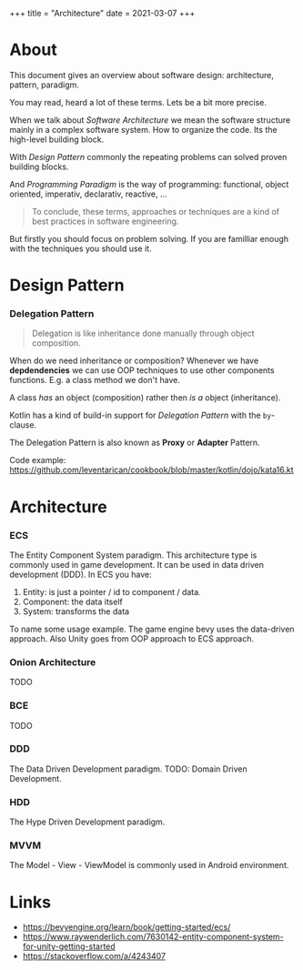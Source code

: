 +++
title = "Architecture"
date = 2021-03-07
+++

# About 
This document gives an overview about software design: architecture, pattern, paradigm.

You may read, heard a lot of these terms. Lets be a bit more precise.

When we talk about _Software Architecture_ we mean the software structure mainly in a complex software system. How to organize the code. Its the high-level building block. 

With _Design Pattern_ commonly the repeating problems can solved proven building blocks.

And _Programming Paradigm_ is the way of programming: functional, object oriented, imperativ, declarativ, reactive, ...

> To conclude, these terms, approaches or techniques are a kind of best practices in software engineering. 

But firstly you should focus on problem solving. If you are familliar enough with the techniques you should use it.

# Design Pattern

### Delegation Pattern
> Delegation is like inheritance done manually through object composition.

When do we need inheritance or composition? Whenever we have __depdendencies__ we can use OOP techniques to use other components functions. E.g. a class method we don't have.

A class _has_ an object (composition) rather then _is a_ object (inheritance).

Kotlin has a kind of build-in support for _Delegation Pattern_ with the `by`-clause.

The Delegation Pattern is also known as __Proxy__ or __Adapter__ Pattern.

Code example: https://github.com/leventarican/cookbook/blob/master/kotlin/dojo/kata16.kt

# Architecture

### ECS
The Entity Component System paradigm. This architecture type is commonly used in game development. It can be used in data driven development (DDD). 
In ECS you have:
1. Entity: is just a pointer / id to component / data. 
2. Component: the data itself
3. System: transforms the data

To name some usage example. The game engine bevy uses the data-driven approach. Also Unity goes from OOP approach to ECS approach.

### Onion Architecture
TODO

### BCE
TODO

### DDD
The Data Driven Development paradigm.
TODO: Domain Driven Development.

### HDD
The Hype Driven Development paradigm.

### MVVM
The Model - View - ViewModel is commonly used in Android environment.

# Links
* https://bevyengine.org/learn/book/getting-started/ecs/
* https://www.raywenderlich.com/7630142-entity-component-system-for-unity-getting-started
* https://stackoverflow.com/a/4243407
